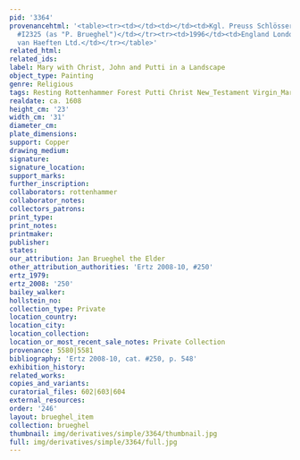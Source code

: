 ```yaml
---
pid: '3364'
provenancehtml: '<table><tr><td></td><td></td><td>Kgl. Preuss Schlösser und Gärten
  #I2325 (as "P. Brueghel")</td></tr><tr><td>1996</td><td>England London</td><td>Johnny
  van Haeften Ltd.</td></tr></table>'
related_html:
related_ids:
label: Mary with Christ, John and Putti in a Landscape
object_type: Painting
genre: Religious
tags: Resting Rottenhammer Forest Putti Christ New_Testament Virgin_Mary
realdate: ca. 1608
height_cm: '23'
width_cm: '31'
diameter_cm:
plate_dimensions:
support: Copper
drawing_medium:
signature:
signature_location:
support_marks:
further_inscription:
collaborators: rottenhammer
collaborator_notes:
collectors_patrons:
print_type:
print_notes:
printmaker:
publisher:
states:
our_attribution: Jan Brueghel the Elder
other_attribution_authorities: 'Ertz 2008-10, #250'
ertz_1979:
ertz_2008: '250'
bailey_walker:
hollstein_no:
collection_type: Private
location_country:
location_city:
location_collection:
location_or_most_recent_sale_notes: Private Collection
provenance: 5580|5581
bibliography: 'Ertz 2008-10, cat. #250, p. 548'
exhibition_history:
related_works:
copies_and_variants:
curatorial_files: 602|603|604
external_resources:
order: '246'
layout: brueghel_item
collection: brueghel
thumbnail: img/derivatives/simple/3364/thumbnail.jpg
full: img/derivatives/simple/3364/full.jpg
---
```

